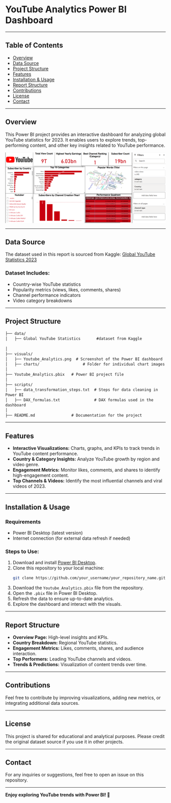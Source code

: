 # YouTube Analytics Power BI Dashboard

&#x20;&#x20;

---

## Table of Contents

- [Overview](#overview)
- [Data Source](#data-source)
- [Project Structure](#project-structure)
- [Features](#features)
- [Installation & Usage](#installation--usage)
- [Report Structure](#report-structure)
- [Contributions](#contributions)
- [License](#license)
- [Contact](#contact)

---

## Overview

This Power BI project provides an interactive dashboard for analyzing global YouTube statistics for 2023. It enables users to explore trends, top-performing content, and other key insights related to YouTube performance.

![Dashboard Screenshot](Youtube_Analytics.png)

---

## Data Source

The dataset used in this report is sourced from Kaggle: [Global YouTube Statistics 2023](https://www.kaggle.com/datasets/nelgiriyewithana/global-youtube-statistics-2023)

### Dataset Includes:

- Country-wise YouTube statistics
- Popularity metrics (views, likes, comments, shares)
- Channel performance indicators
- Video category breakdowns

---

## Project Structure

```
├── data/
│   ├── Global YouTube Statistics       #dataset from Kaggle
 
│
├── visuals/
│   ├── Youtube_Analytics.png  # Screenshot of the Power BI dashboard
│   ├── charts/                   # Folder for individual chart images
│
├── Youtube_Analytics.pbix   # Power BI project file
│
├── scripts/
│   ├── data_transformation_steps.txt  # Steps for data cleaning in Power BI
│   ├── DAX_formulas.txt               # DAX formulas used in the dashboard
│
├── README.md                # Documentation for the project
```

---

## Features

- **Interactive Visualizations:** Charts, graphs, and KPIs to track trends in YouTube content performance.
- **Country & Category Insights:** Analyze YouTube growth by region and video genre.
- **Engagement Metrics:** Monitor likes, comments, and shares to identify high-engagement content.
- **Top Channels & Videos:** Identify the most influential channels and viral videos of 2023.

---

## Installation & Usage

### Requirements

- Power BI Desktop (latest version)
- Internet connection (for external data refresh if needed)

### Steps to Use:

1. Download and install [Power BI Desktop](https://powerbi.microsoft.com/desktop/).
2. Clone this repository to your local machine:
   ```bash
   git clone https://github.com/your_username/your_repository_name.git
   ```
3. Download the `Youtube_Analytics.pbix` file from the repository.
4. Open the `.pbix` file in Power BI Desktop.
5. Refresh the data to ensure up-to-date analytics.
6. Explore the dashboard and interact with the visuals.

---

## Report Structure

- **Overview Page:** High-level insights and KPIs.
- **Country Breakdown:** Regional YouTube statistics.
- **Engagement Metrics:** Likes, comments, shares, and audience interaction.
- **Top Performers:** Leading YouTube channels and videos.
- **Trends & Predictions:** Visualization of content trends over time.

---

## Contributions

Feel free to contribute by improving visualizations, adding new metrics, or integrating additional data sources.

---

## License

This project is shared for educational and analytical purposes. Please credit the original dataset source if you use it in other projects.

---

## Contact

For any inquiries or suggestions, feel free to open an issue on this repository.

---

**Enjoy exploring YouTube trends with Power BI! 🚀**

